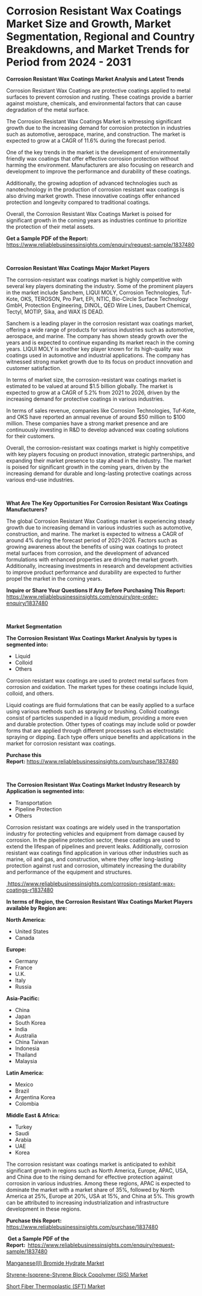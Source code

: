 <p><h1>Corrosion Resistant Wax Coatings Market Size and Growth, Market Segmentation, Regional and Country Breakdowns, and Market Trends for Period from 2024 -  2031</h1></p><p><strong>Corrosion Resistant Wax Coatings Market Analysis and Latest Trends</strong></p>
<p><p>Corrosion Resistant Wax Coatings are protective coatings applied to metal surfaces to prevent corrosion and rusting. These coatings provide a barrier against moisture, chemicals, and environmental factors that can cause degradation of the metal surface.</p><p>The Corrosion Resistant Wax Coatings Market is witnessing significant growth due to the increasing demand for corrosion protection in industries such as automotive, aerospace, marine, and construction. The market is expected to grow at a CAGR of 11.6% during the forecast period.</p><p>One of the key trends in the market is the development of environmentally friendly wax coatings that offer effective corrosion protection without harming the environment. Manufacturers are also focusing on research and development to improve the performance and durability of these coatings.</p><p>Additionally, the growing adoption of advanced technologies such as nanotechnology in the production of corrosion resistant wax coatings is also driving market growth. These innovative coatings offer enhanced protection and longevity compared to traditional coatings.</p><p>Overall, the Corrosion Resistant Wax Coatings Market is poised for significant growth in the coming years as industries continue to prioritize the protection of their metal assets.</p></p>
<p><strong>Get a Sample PDF of the Report:&nbsp;</strong> <a href="https://www.reliablebusinessinsights.com/enquiry/request-sample/1837480">https://www.reliablebusinessinsights.com/enquiry/request-sample/1837480</a></p>
<p>&nbsp;</p>
<p><strong>Corrosion Resistant Wax Coatings Major Market Players</strong></p>
<p><p>The corrosion-resistant wax coatings market is highly competitive with several key players dominating the industry. Some of the prominent players in the market include Sanchem, LIQUI MOLY, Corrosion Technologies, Tuf-Kote, OKS, TEROSON, Pro Part, EPi, NTIC, Bio-Circle Surface Technology GmbH, Protection Engineering, DINOL, QED Wire Lines, Daubert Chemical, Tectyl, MOTIP, Sika, and WAX IS DEAD.</p><p>Sanchem is a leading player in the corrosion resistant wax coatings market, offering a wide range of products for various industries such as automotive, aerospace, and marine. The company has shown steady growth over the years and is expected to continue expanding its market reach in the coming years. LIQUI MOLY is another key player known for its high-quality wax coatings used in automotive and industrial applications. The company has witnessed strong market growth due to its focus on product innovation and customer satisfaction.</p><p>In terms of market size, the corrosion-resistant wax coatings market is estimated to be valued at around $1.5 billion globally. The market is expected to grow at a CAGR of 5.2% from 2021 to 2026, driven by the increasing demand for protective coatings in various industries.</p><p>In terms of sales revenue, companies like Corrosion Technologies, Tuf-Kote, and OKS have reported an annual revenue of around $50 million to $100 million. These companies have a strong market presence and are continuously investing in R&D to develop advanced wax coating solutions for their customers.</p><p>Overall, the corrosion-resistant wax coatings market is highly competitive with key players focusing on product innovation, strategic partnerships, and expanding their market presence to stay ahead in the industry. The market is poised for significant growth in the coming years, driven by the increasing demand for durable and long-lasting protective coatings across various end-use industries.</p></p>
<p>&nbsp;</p>
<p><strong>What Are The Key Opportunities For Corrosion Resistant Wax Coatings Manufacturers?</strong></p>
<p><p>The global Corrosion Resistant Wax Coatings market is experiencing steady growth due to increasing demand in various industries such as automotive, construction, and marine. The market is expected to witness a CAGR of around 4% during the forecast period of 2021-2026. Factors such as growing awareness about the benefits of using wax coatings to protect metal surfaces from corrosion, and the development of advanced formulations with enhanced properties are driving the market growth. Additionally, increasing investments in research and development activities to improve product performance and durability are expected to further propel the market in the coming years.</p></p>
<p><strong>Inquire or Share Your Questions If Any Before Purchasing This Report:</strong> <a href="https://www.reliablebusinessinsights.com/enquiry/pre-order-enquiry/1837480">https://www.reliablebusinessinsights.com/enquiry/pre-order-enquiry/1837480</a></p>
<p>&nbsp;</p>
<p><strong>Market Segmentation</strong></p>
<p><strong>The Corrosion Resistant Wax Coatings Market Analysis by types is segmented into:</strong></p>
<p><ul><li>Liquid</li><li>Colloid</li><li>Others</li></ul></p>
<p><p>Corrosion resistant wax coatings are used to protect metal surfaces from corrosion and oxidation. The market types for these coatings include liquid, colloid, and others. </p><p>Liquid coatings are fluid formulations that can be easily applied to a surface using various methods such as spraying or brushing. Colloid coatings consist of particles suspended in a liquid medium, providing a more even and durable protection. Other types of coatings may include solid or powder forms that are applied through different processes such as electrostatic spraying or dipping. Each type offers unique benefits and applications in the market for corrosion resistant wax coatings.</p></p>
<p><strong>Purchase this Report:&nbsp;</strong><a href="https://www.reliablebusinessinsights.com/purchase/1837480">https://www.reliablebusinessinsights.com/purchase/1837480</a></p>
<p>&nbsp;</p>
<p><strong>The Corrosion Resistant Wax Coatings Market Industry Research by Application is segmented into:</strong></p>
<p><ul><li>Transportation</li><li>Pipeline Protection</li><li>Others</li></ul></p>
<p><p>Corrosion resistant wax coatings are widely used in the transportation industry for protecting vehicles and equipment from damage caused by corrosion. In the pipeline protection sector, these coatings are used to extend the lifespan of pipelines and prevent leaks. Additionally, corrosion resistant wax coatings find application in various other industries such as marine, oil and gas, and construction, where they offer long-lasting protection against rust and corrosion, ultimately increasing the durability and performance of the equipment and structures.</p></p>
<p><a href="https://www.reliablebusinessinsights.com/corrosion-resistant-wax-coatings-r1837480">&nbsp;https://www.reliablebusinessinsights.com/corrosion-resistant-wax-coatings-r1837480</a></p>
<p><strong>In terms of Region, the Corrosion Resistant Wax Coatings Market Players available by Region are:</strong></p>
<p>
    <p> <strong> North America: </strong>
        <ul>
            <li>United States</li>
            <li>Canada</li>
        </ul>
        </p> 
    <p> <strong> Europe: </strong>
        <ul>
            <li>Germany</li>
            <li>France</li>
            <li>U.K.</li>
            <li>Italy</li>
            <li>Russia</li>
        </ul>
        </p> 
    <p> <strong> Asia-Pacific: </strong>
        <ul>
            <li>China</li>
            <li>Japan</li>
            <li>South Korea</li>
            <li>India</li>
            <li>Australia</li>
            <li>China Taiwan</li>
            <li>Indonesia</li>
            <li>Thailand</li>
            <li>Malaysia</li>
        </ul>
        </p> 
    <p> <strong> Latin America: </strong>
        <ul>
            <li>Mexico</li>
            <li>Brazil</li>
            <li>Argentina Korea</li>
            <li>Colombia</li>
        </ul>
        </p> 
    <p> <strong> Middle East & Africa: </strong>
        <ul>
            <li>Turkey</li>
            <li>Saudi</li>
            <li>Arabia</li>
            <li>UAE</li>
            <li>Korea</li>
        </ul>
    </p>
    </p>
<p><p>The corrosion resistant wax coatings market is anticipated to exhibit significant growth in regions such as North America, Europe, APAC, USA, and China due to the rising demand for effective protection against corrosion in various industries. Among these regions, APAC is expected to dominate the market with a market share of 35%, followed by North America at 25%, Europe at 20%, USA at 15%, and China at 5%. This growth can be attributed to increasing industrialization and infrastructure development in these regions.</p></p>
<p><strong>Purchase this Report: </strong><a href="https://www.reliablebusinessinsights.com/purchase/1837480">https://www.reliablebusinessinsights.com/purchase/1837480</a></p>
<p>&nbsp;<strong>Get a Sample PDF of the Report:&nbsp;&nbsp;</strong><a href="https://www.reliablebusinessinsights.com/enquiry/request-sample/1837480">https://www.reliablebusinessinsights.com/enquiry/request-sample/1837480</a></p>
<p><strong></strong></p>
<p><p><a href="https://github.com/nafisalvee228/Market-Research-Report-List-1/blob/main/manganeseii-bromide-hydrate-market.md">Manganese(II) Bromide Hydrate Market</a></p><p><a href="https://github.com/ashepherd82/Market-Research-Report-List-5/blob/main/styrene-isoprene-styrene-block-copolymer-sis-market.md">Styrene-Isoprene-Styrene Block Copolymer (SIS) Market</a></p><p><a href="https://github.com/irfadac/Market-Research-Report-List-3/blob/main/short-fiber-thermoplastic-sft-market.md">Short Fiber Thermoplastic (SFT) Market</a></p></p>